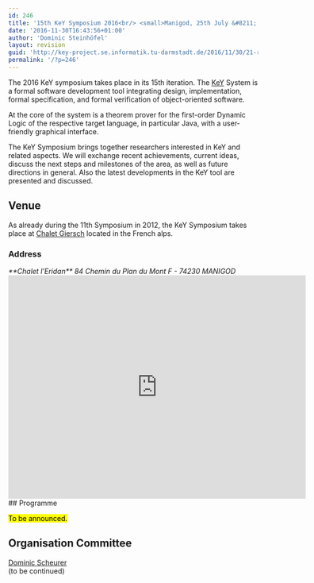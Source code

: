 ```yaml
---
id: 246
title: '15th KeY Symposium 2016<br/> <small>Manigod, 25th July &#8211; 28th July</small>'
date: '2016-11-30T16:43:56+01:00'
author: 'Dominic Steinhöfel'
layout: revision
guid: 'http://key-project.se.informatik.tu-darmstadt.de/2016/11/30/21-revision-v1/'
permalink: '/?p=246'
---
```


The 2016 KeY symposium takes place in its 15th iteration. The [KeY](http://www.key-project.org/) System is a formal software development tool integrating design, implementation, formal specification, and formal verification of object-oriented software.   
  
At the core of the system is a theorem prover for the first-order Dynamic Logic of the respective target language, in particular Java, with a user-friendly graphical interface.

 The KeY Symposium brings together researchers interested in KeY and related aspects. We will exchange recent achievements, current ideas, discuss the next steps and milestones of the area, as well as future directions in general. Also the latest developments in the KeY tool are presented and discussed.

## Venue

 As already during the 11th Symposium in 2012, the KeY Symposium takes place at [Chalet Giersch](http://www.giersch-stiftung.tu-darmstadt.de/chalet_giersch/das_haus/das_haus.de.jsp) located in the French alps.

### Address

 <address> **Chalet l'Eridan**  
 84 Chemin du Plan du Mont  
 F - 74230 MANIGOD </address><div class="embed-responsive embed-responsive-16by9"> <iframe allowfullscreen="allowfullscreen" class="embed-responsive-item" height="450" loading="lazy" src="https://www.google.com/maps/embed?pb=!1m18!1m12!1m3!1d347.2447399776789!2d6.389026958064065!3d45.87215147910797!2m3!1f0!2f0!3f0!3m2!1i1024!2i768!4f13.1!3m3!1m2!1s0x478bee048b87ce3b%3A0xbb5b180b87f676ef!2s84+Chemin+du+Plan+du+Mont%2C+74230+Manigod%2C+France!5e0!3m2!1sen!2sde!4v1460713937811" style="border: 0;" width="600"></iframe> </div>## Programme

<mark>To be announced.</mark>

## Organisation Committee

 [Dominic Scheurer](https://www.se.tu-darmstadt.de/se/group-members/dominic-scheurer)  
 (to be continued)